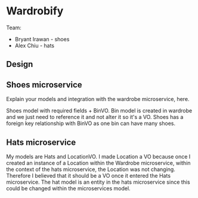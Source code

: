 # Wardrobify

Team:

* Bryant Irawan - shoes
* Alex Chiu - hats

## Design

## Shoes microservice

Explain your models and integration with the wardrobe
microservice, here.

Shoes model with required fields + BinVO. Bin model is created in wardrobe and we just need to reference it and not alter it so it's a VO. Shoes has a foreign key relationship with BinVO as one bin can have many shoes. 

## Hats microservice

My models are Hats and LocationVO. I made Location a VO because once I created an instance of a Location within the Wardrobe microservice, within the context of the hats microservice, the Location was not changing. Therefore I believed that it should be a VO once it entered the Hats microservice. The hat model is an entity in the hats microservice since this could be changed within the microservices model. 

